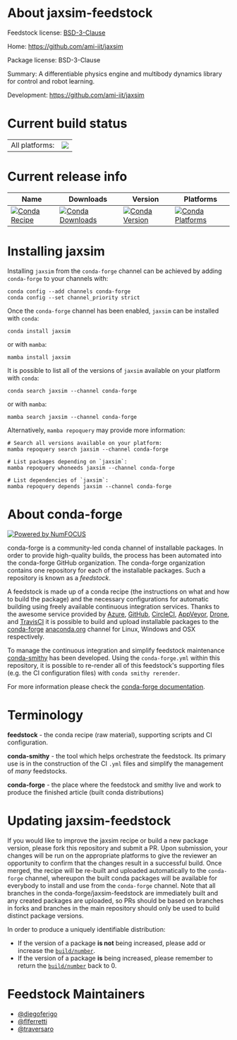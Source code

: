About jaxsim-feedstock
======================

Feedstock license: [BSD-3-Clause](https://github.com/conda-forge/jaxsim-feedstock/blob/main/LICENSE.txt)

Home: https://github.com/ami-iit/jaxsim

Package license: BSD-3-Clause

Summary: A differentiable physics engine and multibody dynamics library for control and robot learning.

Development: https://github.com/ami-iit/jaxsim

Current build status
====================


<table><tr><td>All platforms:</td>
    <td>
      <a href="https://dev.azure.com/conda-forge/feedstock-builds/_build/latest?definitionId=21407&branchName=main">
        <img src="https://dev.azure.com/conda-forge/feedstock-builds/_apis/build/status/jaxsim-feedstock?branchName=main">
      </a>
    </td>
  </tr>
</table>

Current release info
====================

| Name | Downloads | Version | Platforms |
| --- | --- | --- | --- |
| [![Conda Recipe](https://img.shields.io/badge/recipe-jaxsim-green.svg)](https://anaconda.org/conda-forge/jaxsim) | [![Conda Downloads](https://img.shields.io/conda/dn/conda-forge/jaxsim.svg)](https://anaconda.org/conda-forge/jaxsim) | [![Conda Version](https://img.shields.io/conda/vn/conda-forge/jaxsim.svg)](https://anaconda.org/conda-forge/jaxsim) | [![Conda Platforms](https://img.shields.io/conda/pn/conda-forge/jaxsim.svg)](https://anaconda.org/conda-forge/jaxsim) |

Installing jaxsim
=================

Installing `jaxsim` from the `conda-forge` channel can be achieved by adding `conda-forge` to your channels with:

```
conda config --add channels conda-forge
conda config --set channel_priority strict
```

Once the `conda-forge` channel has been enabled, `jaxsim` can be installed with `conda`:

```
conda install jaxsim
```

or with `mamba`:

```
mamba install jaxsim
```

It is possible to list all of the versions of `jaxsim` available on your platform with `conda`:

```
conda search jaxsim --channel conda-forge
```

or with `mamba`:

```
mamba search jaxsim --channel conda-forge
```

Alternatively, `mamba repoquery` may provide more information:

```
# Search all versions available on your platform:
mamba repoquery search jaxsim --channel conda-forge

# List packages depending on `jaxsim`:
mamba repoquery whoneeds jaxsim --channel conda-forge

# List dependencies of `jaxsim`:
mamba repoquery depends jaxsim --channel conda-forge
```


About conda-forge
=================

[![Powered by
NumFOCUS](https://img.shields.io/badge/powered%20by-NumFOCUS-orange.svg?style=flat&colorA=E1523D&colorB=007D8A)](https://numfocus.org)

conda-forge is a community-led conda channel of installable packages.
In order to provide high-quality builds, the process has been automated into the
conda-forge GitHub organization. The conda-forge organization contains one repository
for each of the installable packages. Such a repository is known as a *feedstock*.

A feedstock is made up of a conda recipe (the instructions on what and how to build
the package) and the necessary configurations for automatic building using freely
available continuous integration services. Thanks to the awesome service provided by
[Azure](https://azure.microsoft.com/en-us/services/devops/), [GitHub](https://github.com/),
[CircleCI](https://circleci.com/), [AppVeyor](https://www.appveyor.com/),
[Drone](https://cloud.drone.io/welcome), and [TravisCI](https://travis-ci.com/)
it is possible to build and upload installable packages to the
[conda-forge](https://anaconda.org/conda-forge) [anaconda.org](https://anaconda.org/)
channel for Linux, Windows and OSX respectively.

To manage the continuous integration and simplify feedstock maintenance
[conda-smithy](https://github.com/conda-forge/conda-smithy) has been developed.
Using the ``conda-forge.yml`` within this repository, it is possible to re-render all of
this feedstock's supporting files (e.g. the CI configuration files) with ``conda smithy rerender``.

For more information please check the [conda-forge documentation](https://conda-forge.org/docs/).

Terminology
===========

**feedstock** - the conda recipe (raw material), supporting scripts and CI configuration.

**conda-smithy** - the tool which helps orchestrate the feedstock.
                   Its primary use is in the construction of the CI ``.yml`` files
                   and simplify the management of *many* feedstocks.

**conda-forge** - the place where the feedstock and smithy live and work to
                  produce the finished article (built conda distributions)


Updating jaxsim-feedstock
=========================

If you would like to improve the jaxsim recipe or build a new
package version, please fork this repository and submit a PR. Upon submission,
your changes will be run on the appropriate platforms to give the reviewer an
opportunity to confirm that the changes result in a successful build. Once
merged, the recipe will be re-built and uploaded automatically to the
`conda-forge` channel, whereupon the built conda packages will be available for
everybody to install and use from the `conda-forge` channel.
Note that all branches in the conda-forge/jaxsim-feedstock are
immediately built and any created packages are uploaded, so PRs should be based
on branches in forks and branches in the main repository should only be used to
build distinct package versions.

In order to produce a uniquely identifiable distribution:
 * If the version of a package **is not** being increased, please add or increase
   the [``build/number``](https://docs.conda.io/projects/conda-build/en/latest/resources/define-metadata.html#build-number-and-string).
 * If the version of a package **is** being increased, please remember to return
   the [``build/number``](https://docs.conda.io/projects/conda-build/en/latest/resources/define-metadata.html#build-number-and-string)
   back to 0.

Feedstock Maintainers
=====================

* [@diegoferigo](https://github.com/diegoferigo/)
* [@flferretti](https://github.com/flferretti/)
* [@traversaro](https://github.com/traversaro/)


<!-- dummy commit to enable rerendering -->

